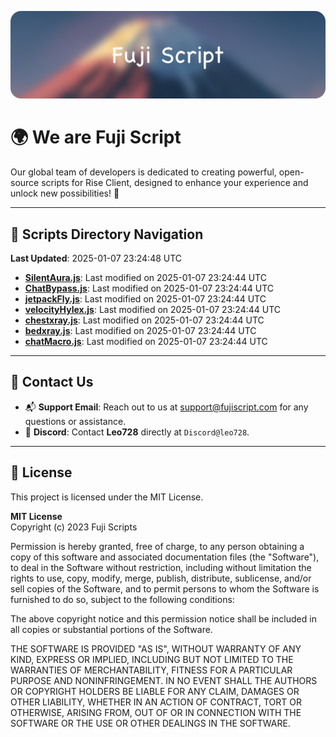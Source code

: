 ![Banner](.github/b.webp)

# 🌍 **We are Fuji Script**

Our global team of developers is dedicated to creating powerful, open-source scripts for Rise Client, designed to enhance your experience and unlock new possibilities! 🌟

---
<!-- SCRIPTS_NAVIGATION_START -->
## 📂 **Scripts Directory Navigation**

**Last Updated**: 2025-01-07 23:24:48 UTC

- **[SilentAura.js](scripts/SilentAura.js)**: Last modified on 2025-01-07 23:24:44 UTC
- **[ChatBypass.js](scripts/ChatBypass.js)**: Last modified on 2025-01-07 23:24:44 UTC
- **[jetpackFly.js](scripts/jetpackFly.js)**: Last modified on 2025-01-07 23:24:44 UTC
- **[velocityHylex.js](scripts/velocityHylex.js)**: Last modified on 2025-01-07 23:24:44 UTC
- **[chestxray.js](scripts/chestxray.js)**: Last modified on 2025-01-07 23:24:44 UTC
- **[bedxray.js](scripts/bedxray.js)**: Last modified on 2025-01-07 23:24:44 UTC
- **[chatMacro.js](scripts/chatMacro.js)**: Last modified on 2025-01-07 23:24:44 UTC

<!-- SCRIPTS_NAVIGATION_END -->

---

## 💬 **Contact Us**  
- 📬 **Support Email**: Reach out to us at [support@fujiscript.com](mailto:support@fujiscript.com) for any questions or assistance.  
- 💬 **Discord**: Contact **Leo728** directly at `Discord@leo728`.

---

## 📜 **License**

This project is licensed under the MIT License.  

**MIT License**  
Copyright (c) 2023 Fuji Scripts  

Permission is hereby granted, free of charge, to any person obtaining a copy of this software and associated documentation files (the "Software"), to deal in the Software without restriction, including without limitation the rights to use, copy, modify, merge, publish, distribute, sublicense, and/or sell copies of the Software, and to permit persons to whom the Software is furnished to do so, subject to the following conditions:  

The above copyright notice and this permission notice shall be included in all copies or substantial portions of the Software.  

THE SOFTWARE IS PROVIDED "AS IS", WITHOUT WARRANTY OF ANY KIND, EXPRESS OR IMPLIED, INCLUDING BUT NOT LIMITED TO THE WARRANTIES OF MERCHANTABILITY, FITNESS FOR A PARTICULAR PURPOSE AND NONINFRINGEMENT. IN NO EVENT SHALL THE AUTHORS OR COPYRIGHT HOLDERS BE LIABLE FOR ANY CLAIM, DAMAGES OR OTHER LIABILITY, WHETHER IN AN ACTION OF CONTRACT, TORT OR OTHERWISE, ARISING FROM, OUT OF OR IN CONNECTION WITH THE SOFTWARE OR THE USE OR OTHER DEALINGS IN THE SOFTWARE.  
